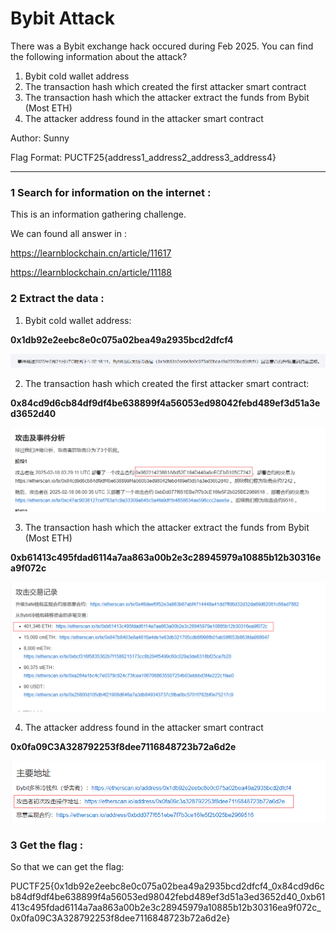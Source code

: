 # Bybit Attack

There was a Bybit exchange hack occured during Feb 2025. You can find the following information about the attack?

1. Bybit cold wallet address
2. The transaction hash which created the first attacker smart contract
3. The transaction hash which the attacker extract the funds from Bybit (Most ETH)
4. The attacker address found in the attacker smart contract

Author: Sunny

Flag Format: PUCTF25{address1_address2_address3_address4}

---

### 1 Search for information on the internet :

This is an information gathering challenge.

We can found all answer in :

https://learnblockchain.cn/article/11617

https://learnblockchain.cn/article/11188

### 2  Extract the data :

1. Bybit cold wallet address:

**0x1db92e2eebc8e0c075a02bea49a2935bcd2dfcf4**

![image](assets/image-20250422213655-am88imq.png)

2. The transaction hash which created the first attacker smart contract:

**0x84cd9d6cb84df9df4be638899f4a56053ed98042febd489ef3d51a3ed3652d40**

![image](assets/image-20250422213803-6mt5i72.png)

3. The transaction hash which the attacker extract the funds from Bybit (Most ETH)

**0xb61413c495fdad6114a7aa863a00b2e3c28945979a10885b12b30316ea9f072c**

![image](assets/image-20250422213835-38rekhx.png)

4. The attacker address found in the attacker smart contract

**0x0fa09C3A328792253f8dee7116848723b72a6d2e**

![image](assets/image-20250422213920-lfdomyk.png)

### 3 Get the flag :

So that we can get the flag:

PUCTF25{0x1db92e2eebc8e0c075a02bea49a2935bcd2dfcf4_0x84cd9d6cb84df9df4be638899f4a56053ed98042febd489ef3d51a3ed3652d40_0xb61413c495fdad6114a7aa863a00b2e3c28945979a10885b12b30316ea9f072c_0x0fa09C3A328792253f8dee7116848723b72a6d2e}

‍
